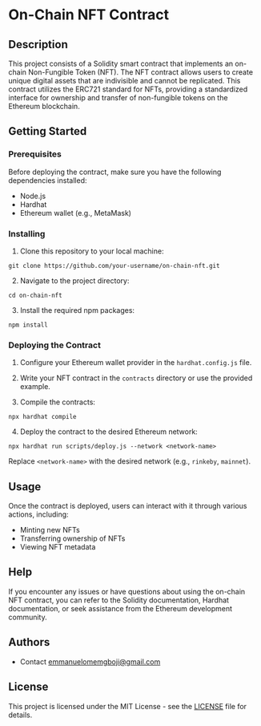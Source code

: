 # On-Chain NFT Contract

## Description

This project consists of a Solidity smart contract that implements an on-chain Non-Fungible Token (NFT). The NFT contract allows users to create unique digital assets that are indivisible and cannot be replicated. This contract utilizes the ERC721 standard for NFTs, providing a standardized interface for ownership and transfer of non-fungible tokens on the Ethereum blockchain.

## Getting Started

### Prerequisites

Before deploying the contract, make sure you have the following dependencies installed:

- Node.js
- Hardhat
- Ethereum wallet (e.g., MetaMask)

### Installing

1. Clone this repository to your local machine:

```
git clone https://github.com/your-username/on-chain-nft.git
```

2. Navigate to the project directory:

```
cd on-chain-nft
```

3. Install the required npm packages:

```
npm install
```

### Deploying the Contract

1. Configure your Ethereum wallet provider in the `hardhat.config.js` file.

2. Write your NFT contract in the `contracts` directory or use the provided example.

3. Compile the contracts:

```
npx hardhat compile
```

4. Deploy the contract to the desired Ethereum network:

```
npx hardhat run scripts/deploy.js --network <network-name>
```

Replace `<network-name>` with the desired network (e.g., `rinkeby`, `mainnet`).

## Usage

Once the contract is deployed, users can interact with it through various actions, including:

- Minting new NFTs
- Transferring ownership of NFTs
- Viewing NFT metadata

## Help

If you encounter any issues or have questions about using the on-chain NFT contract, you can refer to the Solidity documentation, Hardhat documentation, or seek assistance from the Ethereum development community.

## Authors

- Contact [emmanuelomemgboji@gmail.com](mailto:emmanuelomemgboji@gmail.com)

## License

This project is licensed under the MIT License - see the [LICENSE](LICENSE) file for details.